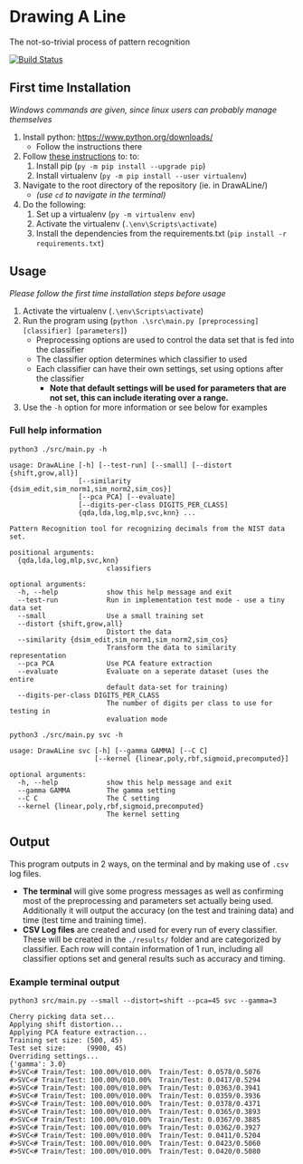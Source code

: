 # Drawing A Line

The not-so-trivial process of pattern recognition

[![Build Status](https://travis-ci.com/i3anaan/DrawALine.svg?token=idmHsk2qU3ZuQEw2J112&branch=master)](https://travis-ci.com/i3anaan/DrawALine)

## First time Installation
_Windows commands are given, since linux users can probably manage themselves_
1. Install python: https://www.python.org/downloads/
    * Follow the instructions there
3. Follow [these instructions](https://packaging.python.org/guides/installing-using-pip-and-virtualenv/) to:  to:
    1. Install pip (`py -m pip install --upgrade pip`)
    2. Install virtualenv (`py -m pip install --user virtualenv`)
4. Navigate to the root directory of the repository (ie. in DrawALine/)
    * _(use `cd` to navigate in the terminal)_
5. Do the following:
    1. Set up a virtualenv (`py -m virtualenv env`)
    2. Activate the virtualenv (`.\env\Scripts\activate`)
    3. Install the dependencies from the requirements.txt (`pip install -r requirements.txt`)

## Usage
_Please follow the first time installation steps before usage_
1. Activate the virtualenv (`.\env\Scripts\activate`)
2. Run the program using (`python .\src\main.py [preprocessing] [classifier] [parameters]`)
    * Preprocessing options are used to control the data set that is fed into the classifier
    * The classifier option determines which classifier to used
    * Each classifier can have their own settings, set using options after the classifier
        * **Note that default settings will be used for parameters that are not set, this can include iterating over a range.**
4. Use the `-h` option for more information or see below for examples

### Full help information
`python3 ./src/main.py -h`
```
usage: DrawALine [-h] [--test-run] [--small] [--distort {shift,grow,all}]
                 [--similarity {dsim_edit,sim_norm1,sim_norm2,sim_cos}]
                 [--pca PCA] [--evaluate]
                 [--digits-per-class DIGITS_PER_CLASS]
                 {qda,lda,log,mlp,svc,knn} ...

Pattern Recognition tool for recognizing decimals from the NIST data set.

positional arguments:
  {qda,lda,log,mlp,svc,knn}
                        classifiers

optional arguments:
  -h, --help            show this help message and exit
  --test-run            Run in implementation test mode - use a tiny data set
  --small               Use a small training set
  --distort {shift,grow,all}
                        Distort the data
  --similarity {dsim_edit,sim_norm1,sim_norm2,sim_cos}
                        Transform the data to similarity representation
  --pca PCA             Use PCA feature extraction
  --evaluate            Evaluate on a seperate dataset (uses the entire
                        default data-set for training)
  --digits-per-class DIGITS_PER_CLASS
                        The number of digits per class to use for testing in
                        evaluation mode
```
`python3 ./src/main.py svc -h`
```
usage: DrawALine svc [-h] [--gamma GAMMA] [--C C]
                     [--kernel {linear,poly,rbf,sigmoid,precomputed}]

optional arguments:
  -h, --help            show this help message and exit
  --gamma GAMMA         The gamma setting
  --C C                 The C setting
  --kernel {linear,poly,rbf,sigmoid,precomputed}
                        The kernel setting

```

## Output
This program outputs in 2 ways, on the terminal and by making use of `.csv` log files.
  * **The terminal** will give some progress messages as well as confirming most of the preprocessing and parameters set actually being used. Additionally it will output the accuracy (on the test and training data) and time (test time and training time).
  * **CSV Log files** are created and used for every run of every classifier. These will be created in the `./results/` folder and are categorized by classifier. Each row will contain information of 1 run, including all classifier options set and general results such as accuracy and timing.

### Example terminal output
`python3 src/main.py --small --distort=shift --pca=45 svc --gamma=3`
```
Cherry picking data set...
Applying shift distortion...
Applying PCA feature extraction...
Training set size: (500, 45)
Test set size:     (9900, 45)
Overriding settings...
{'gamma': 3.0}
#>SVC<# Train/Test: 100.00%/010.00%  Train/Test: 0.0578/0.5076
#>SVC<# Train/Test: 100.00%/010.00%  Train/Test: 0.0417/0.5294
#>SVC<# Train/Test: 100.00%/010.00%  Train/Test: 0.0363/0.3941
#>SVC<# Train/Test: 100.00%/010.00%  Train/Test: 0.0359/0.3936
#>SVC<# Train/Test: 100.00%/010.00%  Train/Test: 0.0378/0.4371
#>SVC<# Train/Test: 100.00%/010.00%  Train/Test: 0.0365/0.3893
#>SVC<# Train/Test: 100.00%/010.00%  Train/Test: 0.0367/0.3885
#>SVC<# Train/Test: 100.00%/010.00%  Train/Test: 0.0362/0.3927
#>SVC<# Train/Test: 100.00%/010.00%  Train/Test: 0.0411/0.5204
#>SVC<# Train/Test: 100.00%/010.00%  Train/Test: 0.0423/0.5060
#>SVC<# Train/Test: 100.00%/010.00%  Train/Test: 0.0420/0.5080
```
